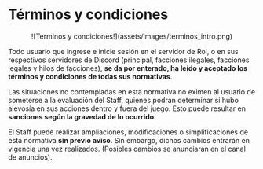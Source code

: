 # Términos y condiciones

<center>![Términos y condiciones!](assets/images/terminos_intro.png)</center>

Todo usuario que ingrese e inicie sesión en el servidor de Rol, o en sus respectivos servidores de Discord (principal, facciones ilegales, facciones legales y hilos de facciones), **se da por enterado, ha leído y aceptado los términos y condiciones de todas sus normativas**.

Las situaciones no contempladas en esta normativa no eximen al usuario de someterse a la evaluación del Staff, quienes podrán determinar si hubo alevosía en sus acciones dentro y fuera del juego. Esto puede resultar en **sanciones según la gravedad de lo ocurrido**.

El Staff puede realizar ampliaciones, modificaciones o simplificaciones de esta normativa **sin previo aviso**. Sin embargo, dichos cambios entrarán en vigencia una vez realizados. (Posibles cambios se anunciarán en el canal de anuncios).
